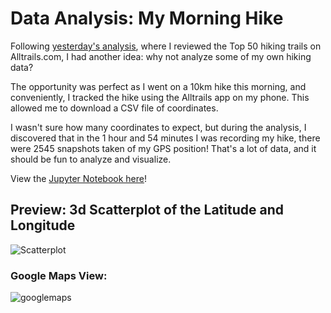 # Data Analysis: My Morning Hike

Following [yesterday's analysis](https://github.com/SoManyDistractions/Alltrails-Top-50-Hikes), where I reviewed the Top 50 hiking trails on Alltrails.com, I had another idea: why not analyze some of my own hiking data?

The opportunity was perfect as I went on a 10km hike this morning, and conveniently, I tracked the hike using the Alltrails app on my phone. This allowed me to download a CSV file of coordinates. 

I wasn't sure how many coordinates to expect, but during the analysis, I discovered that in the 1 hour and 54 minutes I was recording my hike, there were 2545 snapshots taken of my GPS position! That's a lot of data, and it should be fun to analyze and visualize.

View the [Jupyter Notebook here](https://github.com/SoManyDistractions/Data-Analysis--My-Morning-Hike/blob/main/Morning_Hike_Analysis.ipynb)!

## Preview: 3d Scatterplot of the Latitude and Longitude 
![Scatterplot](https://github.com/SoManyDistractions/Data-Analysis--My-Morning-Hike/blob/main/scatterplot.png?raw=true)

### Google Maps View:
![googlemaps](https://github.com/SoManyDistractions/Data-Analysis--My-Morning-Hike/blob/main/googlemaps.png?raw=true)
